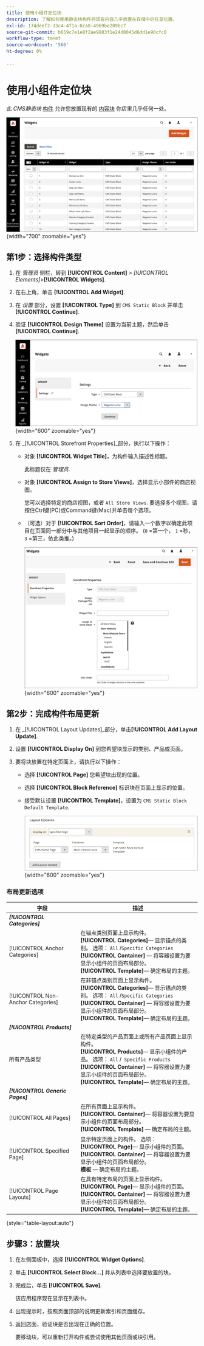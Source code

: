 ```yaml
---
title: 使用小组件定位块
description: 了解如何使用静态块构件将现有内容几乎放置在存储中的任意位置。
exl-id: 174deef2-33c4-4f1a-8ca8-4969be209bc7
source-git-commit: b659c7e1e8f2ae9883f1e24d8045d6dd1e90cfc0
workflow-type: tm+mt
source-wordcount: '566'
ht-degree: 0%

---
```


# 使用小组件定位块

此 _CMS静态块_ [构件](widgets.md) 允许您放置现有的 [内容块](blocks.md) 你店里几乎任何一处。

![小组件](./assets/widgets.png){width="700" zoomable="yes"}

## 第1步：选择构件类型

1. 在 _管理员_ 侧栏，转到 **[!UICONTROL Content]** > _[!UICONTROL Elements]_>**[!UICONTROL Widgets]**.

1. 在右上角，单击 **[!UICONTROL Add Widget]**.

1. 在 _设置_ 部分，设置 **[!UICONTROL Type]** 到 `CMS Static Block` 并单击 **[!UICONTROL Continue]**.

1. 验证 **[!UICONTROL Design Theme]** 设置为当前主题，然后单击 **[!UICONTROL Continue]**.

   ![构件设置](./assets/widget-settings.png){width="600" zoomable="yes"}

1. 在 _[!UICONTROL Storefront Properties]_部分，执行以下操作：

   - 对象 **[!UICONTROL Widget Title]**，为构件输入描述性标题。

     此标题仅在 _管理员_.

   - 对象 **[!UICONTROL Assign to Store Views]**，选择显示小部件的商店视图。

     您可以选择特定的商店视图，或者 `All Store Views`. 要选择多个视图，请按住Ctrl键(PC)或Command键(Mac)并单击每个选项。

   - （可选）对于 **[!UICONTROL Sort Order]**，请输入一个数字以确定此项目在页面同一部分中与其他项目一起显示的顺序。 (`0` =第一个， `1` =秒， `3` =第三，依此类推。)

     ![店面属性](./assets/widget-storefront-properties.png){width="600" zoomable="yes"}

## 第2步：完成构件布局更新

1. 在 _[!UICONTROL Layout Updates]_部分，单击&#x200B;**[!UICONTROL Add Layout Update]**.

1. 设置 **[!UICONTROL Display On]** 到您希望块显示的类别、产品或页面。

1. 要将块放置在特定页面上，请执行以下操作：

   - 选择 **[!UICONTROL Page]** 您希望块出现的位置。

   - 选择 **[!UICONTROL Block Reference]** 标识块在页面上显示的位置。

   - 接受默认设置 **[!UICONTROL Template]**，设置为 `CMS Static Block Default Template`.

     ![布局更新](./assets/widget-layout-update-home-page.png){width="600" zoomable="yes"}

### 布局更新选项

| 字段 | 描述 |
|--- |--- |
| **_[!UICONTROL Categories]_** |  |
| [!UICONTROL Anchor Categories] | 在锚点类别页面上显示构件。<br/>**[!UICONTROL Categories]**— 显示锚点的类别。 选项： `All` /`Specific Categories`<br/>**[!UICONTROL Container]**  — 将容器设置为要显示小组件的页面布局部分。<br/>**[!UICONTROL Template]**— 确定布局的主题。 |
| [!UICONTROL Non-Anchor Categories] | 在非锚点类别页面上显示构件。<br/>**[!UICONTROL Categories]**— 显示锚点的类别。 选项： `All` /`Specific Categories`<br/>**[!UICONTROL Container]**  — 将容器设置为要显示小组件的页面布局部分。<br/>**[!UICONTROL Template]**— 确定布局的主题。 |
| **_[!UICONTROL Products]_** |  |
| 所有产品类型 | 在特定类型的产品页面上或所有产品页面上显示构件。 <br/>**[!UICONTROL Products]**— 显示小组件的产品。 选项： `All` /` Specific Products`<br/>**[!UICONTROL Container]**  — 将容器设置为要显示小组件的页面布局部分。<br/>**[!UICONTROL Template]**— 确定布局的主题。 |
| **_[!UICONTROL Generic Pages]_** |  |
| [!UICONTROL All Pages] | 在所有页面上显示构件。 <br/>**[!UICONTROL Container]**— 将容器设置为要显示小组件的页面布局部分。<br/>**[!UICONTROL Template]**  — 确定布局的主题。 |
| [!UICONTROL Specified Page] | 显示特定页面上的构件。 选项：<br/>**[!UICONTROL Page]**— 显示小组件的页面。<br/>**[!UICONTROL Container]**  — 将容器设置为要显示小组件的页面布局部分。<br/>**模板**  — 确定布局的主题。 |
| [!UICONTROL Page Layouts] | 在具有特定布局的页面上显示构件。 <br/>**[!UICONTROL Page]**— 显示小组件的页面。<br/>**[!UICONTROL Container]**  — 将容器设置为要显示小组件的页面布局部分。<br/>**[!UICONTROL Template]**— 确定布局的主题。 |

{style="table-layout:auto"}

## 步骤3：放置块

1. 在左侧面板中，选择 **[!UICONTROL Widget Options]**.

1. 单击 **[!UICONTROL Select Block…]** 并从列表中选择要放置的块。

1. 完成后，单击 **[!UICONTROL Save]**.

   该应用程序现在显示在列表中。

1. 出现提示时，按照页面顶部的说明更新索引和页面缓存。

1. 返回店面，验证块是否出现在正确的位置。

   要移动块，可以重新打开构件或尝试使用其他页面或块引用。
